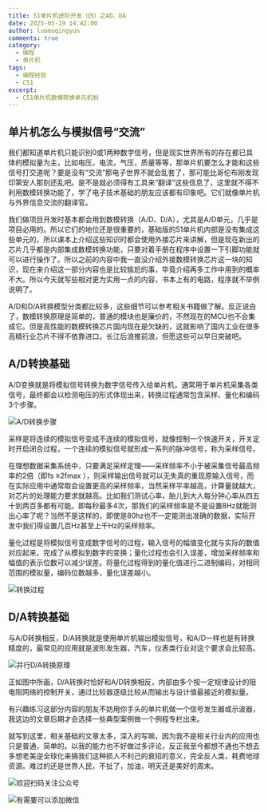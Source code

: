 ```yaml
---
title: 51单片机进阶开发（四）之AD、DA
date: 2025-05-19 14:42:00
author: luomuqingyun
comments: true
category:
  - 编程
  - 单片机
tags:
  - 编程经验
  - C51
excerpt:
  - C51单片机数模转换单元机制
---
```

## 单片机怎么与模拟信号“交流”
我们都知道单片机只能识别0或1两种数字信号，但是现实世界所有的存在都已具体的模拟量为主，比如电压，电流，气压，质量等等，那单片机要怎么才能和这些信号打交道呢？要是没有“交流”那电子世界不就会乱套了，那可能比哥伦布刚发现印第安人那刻还乱吧。是不是就必须得有工具来“翻译”这些信息了，这里就不得不利用数模转换功能了，学了电子技术基础的朋友应该都有印象吧。它们就像单片机与外界信息交流的翻译官。

我们做项目开发时基本都会用到数模转换（A/D、D/A），尤其是A/D单元，几乎是项目必用的。所以它们的地位还是很重要的，基础版的51单片机内部是没有集成这些单元的，所以课本上介绍这些知识时都会使用外接芯片来讲解，但是现在新出的芯片几乎都是内部集成数模转换功能，只要对着手册在程序中设置一下引脚功能就可以进行操作了。所以之前的内容中我一直没介绍外接数模转换芯片这一块的知识，现在来介绍这一部分内容也是比较尴尬的事，毕竟介绍再多工作中用到的概率不大。所以今天就写些相对更为实用一点的内容，书本上有的电路，程序就不举例说明了。

A/D和D/A转换模型分类都比较多，这些细节可以参考相关书籍做了解。反正说白了，数模转换原理是简单的，普通的模块也是廉价的，不然现在的MCU也不会集成它。但是高性能的数模转换芯片国内现在是欠缺的，这就影响了国内工业在很多高精行业芯片不得不依靠进口。长江后浪推前浪，但愿这些可以早日突破吧。
## A/D转换基础
A/D变换就是将模拟信号转换为数字信号传入给单片机，通常用于单片机采集各类信号，最终都会以检测电压的形式体现出来，转换过程通常包含采样、量化和编码3个步骤。

![A/D转换步骤](https://files.mdnice.com/user/38598/05ccb752-811f-4ead-a84e-ea94f3c43a1b.png)

采样是将连续的模拟信号变成不连续的模拟信号，就像控制一个快速开关，开关定时开启闭合过程，一个连续的模拟信号就形成一系列的脉冲信号，称为采样信号。

在理想数据采集系统中，只要满足采样定理——采样频率不小于被采集信号最高频率的2倍（即fs ≥2fmax ），则采样输出信号就可以无失真的重现原输入信号，而在实际应用中通常取会设置更高的采样频率，当然采样平率越高，计算量就越大，对芯片的处理能力要求就越高。比如我们测试心率，胎儿到大人每分钟心率从四五十到两百多都有可能。即每秒最多4次，那我们的采样频率是不是设置8Hz就能测出心率了呢？当然不是这样的，即使是80hz也不一定能测出准确的数据，实际开发中我们得设置几百Hz甚至上千Hz的采样频率。

量化过程是将模拟信号变成数字信号的过程，输入信号的幅值变化就与实际的数值对应起来，完成了从模拟到数字的变换；量化过程也会引入误差，增加采样频率和幅值的表示位数可以减少误差。将量化过程得到的量化值进行二进制编码，对相同范围的模拟量，编码位数越多，量化误差越小。

![转换过程](https://files.mdnice.com/user/38598/00b0d6f1-ce45-47b3-9e81-00809d3b9842.png)

## D/A转换基础
与A/D转换相反，D/A转换就是使用单片机输出模拟信号，和A/D一样也是有转换精度的，最常见的应用就是波形发生器，汽车，仪表类行业对这个要求会比较高。

![并行D/A转换原理](https://files.mdnice.com/user/38598/e1e95de8-9d3a-4c7f-b0a9-c34a6b1c4b8a.png)

正如图中所画，D/A转换时恰好和A/D转换相反，内部由多个按一定规律设计的阻电阻网络的控制开关，通过比较器逐级比较从而输出与设计值最接近的模拟量。

有兴趣练习这部分内容的朋友不妨用你手头的单片机做一个信号发生器或示波器，我这边的文章后期才会选择一些典型案例做一个例程专栏出来。

就写到这里，相关基础的文章太多，深入的写嘛，因为我不是相关行业内的应用也只是普通，简单的。以我的能力也不好做过多评论，反正我至今都想不通也不想去多想老美逆全球化来搞我们这种损人不利己的衰招的意义，完全反人类，耗费地球资源。难过的还是世界人民，不扯了，加油，明天还是美好的周末。

![欢迎扫码关注公众号](https://files.mdnice.com/user/38598/1bd2bd7e-7119-488a-96b5-86081258ac33.png)


![有需要可以添加微信](https://files.mdnice.com/user/38598/37e7b97e-a5c7-44d1-9e48-bbe22ab3141d.jpg)